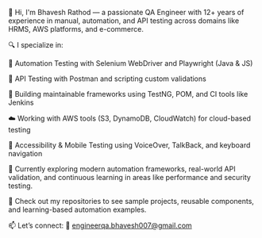 👋 Hi, I'm Bhavesh Rathod — a passionate QA Engineer with 12+ years of experience in manual, automation, and API testing across domains like HRMS, AWS platforms, and e-commerce.

🔍 I specialize in:

🔧 Automation Testing with Selenium WebDriver and Playwright (Java & JS)

🔄 API Testing with Postman and scripting custom validations

🧪 Building maintainable frameworks using TestNG, POM, and CI tools like Jenkins

☁️ Working with AWS tools (S3, DynamoDB, CloudWatch) for cloud-based testing

📲 Accessibility & Mobile Testing using VoiceOver, TalkBack, and keyboard navigation

🚀 Currently exploring modern automation frameworks, real-world API validation, and continuous learning in areas like performance and security testing.

📂 Check out my repositories to see sample projects, reusable components, and learning-based automation examples.

📫 Let’s connect:
📧 engineerqa.bhavesh007@gmail.com
